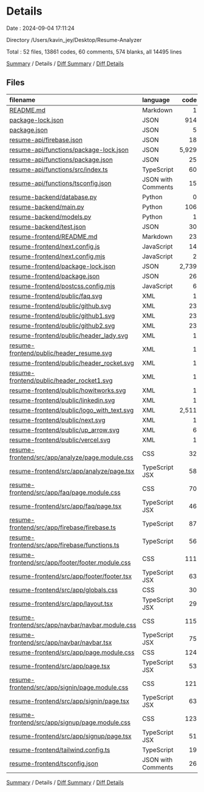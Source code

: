 # Details

Date : 2024-09-04 17:11:24

Directory /Users/kavin_jey/Desktop/Resume-Analyzer

Total : 52 files,  13861 codes, 60 comments, 574 blanks, all 14495 lines

[Summary](results.md) / Details / [Diff Summary](diff.md) / [Diff Details](diff-details.md)

## Files
| filename | language | code | comment | blank | total |
| :--- | :--- | ---: | ---: | ---: | ---: |
| [README.md](/README.md) | Markdown | 1 | 0 | 0 | 1 |
| [package-lock.json](/package-lock.json) | JSON | 914 | 0 | 1 | 915 |
| [package.json](/package.json) | JSON | 5 | 0 | 1 | 6 |
| [resume-api/firebase.json](/resume-api/firebase.json) | JSON | 18 | 0 | 1 | 19 |
| [resume-api/functions/package-lock.json](/resume-api/functions/package-lock.json) | JSON | 5,929 | 0 | 1 | 5,930 |
| [resume-api/functions/package.json](/resume-api/functions/package.json) | JSON | 25 | 0 | 0 | 25 |
| [resume-api/functions/src/index.ts](/resume-api/functions/src/index.ts) | TypeScript | 60 | 3 | 26 | 89 |
| [resume-api/functions/tsconfig.json](/resume-api/functions/tsconfig.json) | JSON with Comments | 15 | 0 | 1 | 16 |
| [resume-backend/database.py](/resume-backend/database.py) | Python | 0 | 0 | 1 | 1 |
| [resume-backend/main.py](/resume-backend/main.py) | Python | 106 | 5 | 51 | 162 |
| [resume-backend/models.py](/resume-backend/models.py) | Python | 1 | 0 | 1 | 2 |
| [resume-backend/test.json](/resume-backend/test.json) | JSON | 30 | 0 | 0 | 30 |
| [resume-frontend/README.md](/resume-frontend/README.md) | Markdown | 23 | 0 | 14 | 37 |
| [resume-frontend/next.config.js](/resume-frontend/next.config.js) | JavaScript | 14 | 0 | 0 | 14 |
| [resume-frontend/next.config.mjs](/resume-frontend/next.config.mjs) | JavaScript | 2 | 1 | 2 | 5 |
| [resume-frontend/package-lock.json](/resume-frontend/package-lock.json) | JSON | 2,739 | 0 | 1 | 2,740 |
| [resume-frontend/package.json](/resume-frontend/package.json) | JSON | 26 | 0 | 1 | 27 |
| [resume-frontend/postcss.config.mjs](/resume-frontend/postcss.config.mjs) | JavaScript | 6 | 1 | 2 | 9 |
| [resume-frontend/public/faq.svg](/resume-frontend/public/faq.svg) | XML | 1 | 0 | 0 | 1 |
| [resume-frontend/public/github.svg](/resume-frontend/public/github.svg) | XML | 23 | 1 | 0 | 24 |
| [resume-frontend/public/github1.svg](/resume-frontend/public/github1.svg) | XML | 23 | 1 | 0 | 24 |
| [resume-frontend/public/github2.svg](/resume-frontend/public/github2.svg) | XML | 23 | 1 | 0 | 24 |
| [resume-frontend/public/header_lady.svg](/resume-frontend/public/header_lady.svg) | XML | 1 | 0 | 0 | 1 |
| [resume-frontend/public/header_resume.svg](/resume-frontend/public/header_resume.svg) | XML | 1 | 0 | 0 | 1 |
| [resume-frontend/public/header_rocket.svg](/resume-frontend/public/header_rocket.svg) | XML | 1 | 0 | 0 | 1 |
| [resume-frontend/public/header_rocket1.svg](/resume-frontend/public/header_rocket1.svg) | XML | 1 | 0 | 0 | 1 |
| [resume-frontend/public/howitworks.svg](/resume-frontend/public/howitworks.svg) | XML | 1 | 0 | 0 | 1 |
| [resume-frontend/public/linkedin.svg](/resume-frontend/public/linkedin.svg) | XML | 1 | 0 | 0 | 1 |
| [resume-frontend/public/logo_with_text.svg](/resume-frontend/public/logo_with_text.svg) | XML | 2,511 | 0 | 0 | 2,511 |
| [resume-frontend/public/next.svg](/resume-frontend/public/next.svg) | XML | 1 | 0 | 0 | 1 |
| [resume-frontend/public/up_arrow.svg](/resume-frontend/public/up_arrow.svg) | XML | 6 | 1 | 5 | 12 |
| [resume-frontend/public/vercel.svg](/resume-frontend/public/vercel.svg) | XML | 1 | 0 | 0 | 1 |
| [resume-frontend/src/app/analyze/page.module.css](/resume-frontend/src/app/analyze/page.module.css) | CSS | 32 | 0 | 12 | 44 |
| [resume-frontend/src/app/analyze/page.tsx](/resume-frontend/src/app/analyze/page.tsx) | TypeScript JSX | 58 | 1 | 15 | 74 |
| [resume-frontend/src/app/faq/page.module.css](/resume-frontend/src/app/faq/page.module.css) | CSS | 70 | 0 | 27 | 97 |
| [resume-frontend/src/app/faq/page.tsx](/resume-frontend/src/app/faq/page.tsx) | TypeScript JSX | 46 | 0 | 15 | 61 |
| [resume-frontend/src/app/firebase/firebase.ts](/resume-frontend/src/app/firebase/firebase.ts) | TypeScript | 87 | 7 | 13 | 107 |
| [resume-frontend/src/app/firebase/functions.ts](/resume-frontend/src/app/firebase/functions.ts) | TypeScript | 56 | 24 | 28 | 108 |
| [resume-frontend/src/app/footer/footer.module.css](/resume-frontend/src/app/footer/footer.module.css) | CSS | 111 | 3 | 45 | 159 |
| [resume-frontend/src/app/footer/footer.tsx](/resume-frontend/src/app/footer/footer.tsx) | TypeScript JSX | 63 | 0 | 12 | 75 |
| [resume-frontend/src/app/globals.css](/resume-frontend/src/app/globals.css) | CSS | 30 | 0 | 6 | 36 |
| [resume-frontend/src/app/layout.tsx](/resume-frontend/src/app/layout.tsx) | TypeScript JSX | 29 | 0 | 13 | 42 |
| [resume-frontend/src/app/navbar/navbar.module.css](/resume-frontend/src/app/navbar/navbar.module.css) | CSS | 115 | 0 | 54 | 169 |
| [resume-frontend/src/app/navbar/navbar.tsx](/resume-frontend/src/app/navbar/navbar.tsx) | TypeScript JSX | 75 | 9 | 27 | 111 |
| [resume-frontend/src/app/page.module.css](/resume-frontend/src/app/page.module.css) | CSS | 124 | 0 | 43 | 167 |
| [resume-frontend/src/app/page.tsx](/resume-frontend/src/app/page.tsx) | TypeScript JSX | 53 | 0 | 23 | 76 |
| [resume-frontend/src/app/signin/page.module.css](/resume-frontend/src/app/signin/page.module.css) | CSS | 121 | 1 | 45 | 167 |
| [resume-frontend/src/app/signin/page.tsx](/resume-frontend/src/app/signin/page.tsx) | TypeScript JSX | 63 | 0 | 26 | 89 |
| [resume-frontend/src/app/signup/page.module.css](/resume-frontend/src/app/signup/page.module.css) | CSS | 123 | 1 | 46 | 170 |
| [resume-frontend/src/app/signup/page.tsx](/resume-frontend/src/app/signup/page.tsx) | TypeScript JSX | 51 | 0 | 12 | 63 |
| [resume-frontend/tailwind.config.ts](/resume-frontend/tailwind.config.ts) | TypeScript | 19 | 0 | 2 | 21 |
| [resume-frontend/tsconfig.json](/resume-frontend/tsconfig.json) | JSON with Comments | 26 | 0 | 1 | 27 |

[Summary](results.md) / Details / [Diff Summary](diff.md) / [Diff Details](diff-details.md)